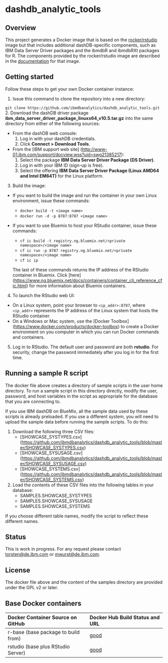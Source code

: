 # dashdb_analytic_tools

## Overview ##

This project generates a Docker image that is based on the [rocker/rstudio](https://github.com/rocker-org/rocker/tree/master/rstudio) image but that includes additional dashDB-specific components, such as IBM Data Server Driver packages and the ibmdbR and ibmdbRXt packages for R. The components provided by the rocker/rstudio image are described in the [documentation](https://github.com/rocker-org/rocker/wiki) for that image.

## Getting started ##

Follow these steps to get your own Docker container instance:

1. Issue this command to clone the repository into a new directory:
   
  `git clone https://github.com/ibmdbanalytics/dashdb_analytic_tools.git`
2. Download the dashDB driver package **ibm_data_server_driver_package_linuxx64_v10.5.tar.gz** into the same directory from either of the following sources:
  * From the dashDB web console:
    1. Log in with your dashDB credentials.
    2. Click **Connect > Download Tools**.
  * From the [IBM support web site] (http://www-01.ibm.com/support/docview.wss?uid=swg21385217):
    1. Select the package **IBM Data Server Driver Package (DS Driver)**.
    2. Log in with your IBM ID (sign-up is free).
    3. Select the offering **IBM Data Server Driver Package (Linux AMD64 and Intel EM64T)** for the Linux platform.
3. Build the image:
  * If you want to build the image and run the container in your own Linux environment, issue these commands:
    - `docker build -t <image name>`
    - `docker run -d -p 8787:8787 <image name>`
  * If you want to use Bluemix to host your RStudio container, issue these commands:
    - `cf ic build -t registry.ng.bluemix.net/<private namespace>/<image name>`
    - `cf ic run -p 8787 registry.ng.bluemix.net/<private namespace>/<image name>`
    - `cf ic ip`

    The last of these commands returns the IP address of the RStudio container in Bluemix. Click [here] (https://www.ng.bluemix.net/docs/containers/container_cli_reference_cfic.html) for more information about Bluemix containers.
4. To launch the RStudio web UI:
  * On a Linux system, point your browser to `<ip_addr>:8787`, where `<ip_addr>` represents the IP address of the Linux system that hosts the RStudio container.  
  * On a Windows or Mac system, use the [Docker Toolbox] (https://www.docker.com/products/docker-toolbox) to create a Docker environment on you computer in which you can run Docker commands and containers.
5. Log in to RStudio. The default user and password are both **rstudio**. For security, change the password immediately after you log in for the first time.

## Running a sample R script ##

The docker file above creates a directory of sample scripts in the user home directory. To run a sample script in this directory directly, modify the user, password, and host variables in the script as appropriate for the database that you are connecting to. 

If you use IBM dashDB on BlueMix, all the sample data used by these scripts is already preloaded. If you use a different system, you will need to upload the sample data before running the sample scripts. To do this:

1. Download the following three CSV files: 
   * [SHOWCASE_SYSTYPES.csv] (https://github.com/ibmdbanalytics/dashdb_analytic_tools/blob/master/SHOWCASE_SYSTYPES.csv)
   * [SHOWCASE_SYSUSAGE.csv] (https://github.com/ibmdbanalytics/dashdb_analytic_tools/blob/master/SHOWCASE_SYSUSAGE.csv)
   * [SHOWCASE_SYSTEMS.csv] (https://github.com/ibmdbanalytics/dashdb_analytic_tools/blob/master/SHOWCASE_SYSTEMS.csv)
2. Load the contents of these CSV files into the following tables in your database:
   * SAMPLES.SHOWCASE_SYSTYPES 
   * SAMPLES.SHOWCASE_SYSUSAGE 
   * SAMPLES.SHOWCASE_SYSTEMS

If you choose different table names, modify the script to reflect these different names. 

## Status ##

This is work in progress. For any request please contact torsten@de.ibm.com or mwurst@de.ibm.com.

## License ##

The docker file above and the content of the samples directory are provided under the GPL v2 or later. 

## Base Docker containers ##

| Docker Container Source on GitHub             | Docker Hub Build Status and URL
| :---------------------------------------      | :-----------------------------------------
| r-base (base package to build from)           | [good](https://registry.hub.docker.com/u/rocker/r-base/)
| rstudio (base plus RStudio Server)            | [good](https://registry.hub.docker.com/u/rocker/rstudio/)
